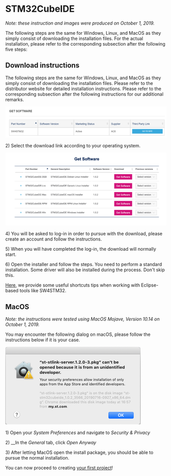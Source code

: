 # STM32CubeIDE

_Note: these instruction and images were produced on October 1, 2019._

The following steps are the same for Windows, Linux, and MacOS as they simply consist of downloading the installation files. For the actual installation, please refer to the corresponding subsection after the following five steps:

## Download instructions

The following steps are the same for Windows, Linux, and MacOS as they simply consist of downloading the installation files. Please refer to the distributor website for detailed installation instructions. Please refer to the corresponding subsection after the following instructions for our additional remarks.

![](../../.gitbook/assets/1_get_software-1%20%281%29.PNG)

2\) Select the download link according to your operating system.

![](../../.gitbook/assets/screenshot-2019-09-25-at-12.14.38-2%20%281%29.png)

4\) You will be asked to log-in in order to pursue with the download, please create an account and follow the instructions.

5\) When you will have completed the log-in, the download will normally start.

6\) Open the installer and follow the steps. You need to perform a standard installation. Some driver will also be installed during the process. Don't skip this.

[Here](eclipse_tips.md), we provide some useful shortcuts tips when working with Eclipse-based tools like SW4STM32.

## MacOS

_Note: the instructions were tested using MacOS Mojave, Version 10.14 on October 1, 2019._

You may encounter the following dialog on macOS, please follow the instructions below if it is your case.

![](../../.gitbook/assets/screenshot-2019-09-25-at-17.06.48%20%281%29.png)

1\) Open your _System Preferences_ and navigate to _Security & Privacy_

2\) __In the _General_ tab, click _Open Anyway_ 

3\) After letting MacOS open the install package, you should be able to pursue the normal installation.

You can now proceed to creating [your first project](../instructions.md)!

